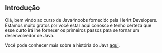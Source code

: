 ## Introdução

Olá, bem vindo ao curso de Java4noobs fornecido pela He4rt Developers. Estamos muito gratos por você estar aqui conosco e tenho certeza que esse curto irá lhe fornecer os primeiros passos para se tornar um desenvolvedor de Java.

Você pode conhecer mais sobre a história do Java <a href="https://tableless.com.br/java-origem/">aqui</a>.